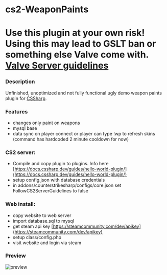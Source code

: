 # cs2-WeaponPaints

# Use this plugin at your own risk! Using this may lead to GSLT ban or something else Valve come with. [Valve Server guidelines](https://blog.counter-strike.net/index.php/server_guidelines/)

### Description
Unfinished, unoptimized and not fully functional ugly demo weapon paints plugin for [CSSharp](https://docs.cssharp.dev/).

### Features
- changes only paint on weapons
- mysql base
- data sync on player connect or player can type !wp to refresh skins (command has hardcoded 2 minute cooldown for now)

### CS2 server:
- Compile and copy plugin to plugins. Info here [https://docs.cssharp.dev/guides/hello-world-plugin/](https://docs.cssharp.dev/guides/hello-world-plugin/)
- setup config.json with database credentials
- in addons/counterstrikesharp/configs/core.json set FollowCS2ServerGuidelines to false

### Web install:
- copy website to web server
- import database.sql to mysql
- get steam api key [https://steamcommunity.com/dev/apikey](https://steamcommunity.com/dev/apikey)
- setup class/config.php
- visit website and login via steam

### Preview
![preview](https://github.com/Nereziel/cs2-WeaponPaints/blob/main/website/preview.png?raw=true)
